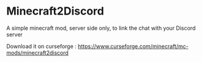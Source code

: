 # Minecraft2Discord
A simple minecraft mod, server side only, to link the chat with your Discord server

Download it on curseforge : https://www.curseforge.com/minecraft/mc-mods/minecraft2discord
